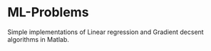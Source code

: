# ML-Problems

Simple implementations of Linear regression and Gradient decsent algorithms
in Matlab.

